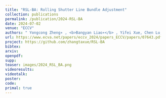 ```yaml
---
title: "RSL-BA: Rolling Shutter Line Bundle Adjustment"
collection: publications
permalink: /publication/2024-RSL-BA
date: 2024-07-02
venue: "ECCV"
authors: " Yongcong Zheng∗ , <b>Bangyan Liao∗</b> , Yifei Xue, Chen Lu, Peidong Liu, Yizhen Lao"
url: https://www.ecva.net/papers/eccv_2024/papers_ECCV/papers/07643.pdf
project: https://github.com/zhangtaxue/RSL-BA
bibtex: 
arxiv: 
openpdf: 
supp: 
teaser: images/2024_RSL_BA.png
videoresults: 
videotalk: 
poster: 
code: 
primal: true
---
```

